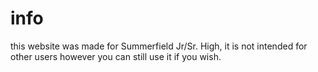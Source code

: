 # info
this website was made for Summerfield Jr/Sr. High, it is not intended for other users however you can still use it if you wish.
